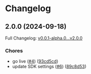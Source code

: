 # Changelog

## 2.0.0 (2024-09-18)

Full Changelog: [v0.0.1-alpha.0...v2.0.0](https://github.com/pilfo/rainbows/compare/v0.0.1-alpha.0...v2.0.0)

### Chores

* go live ([#4](https://github.com/pilfo/rainbows/issues/4)) ([93cd5cd](https://github.com/pilfo/rainbows/commit/93cd5cd6ca0e8aa4d7dc46e25a8a59a3e3cb061a))
* update SDK settings ([#6](https://github.com/pilfo/rainbows/issues/6)) ([89c8d53](https://github.com/pilfo/rainbows/commit/89c8d53c10207c04b30a38352207e304da837b58))
